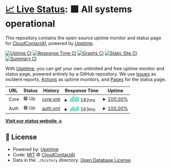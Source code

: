# [📈 Live Status](https://CloudContactAI.github.io/status-page): <!--live status--> **🟩 All systems operational**

This repository contains the open-source uptime monitor and status page for [CloudContactAI](https://www.cloudcontactai.com), powered by [Upptime](https://github.com/upptime/upptime).

[![Uptime CI](https://github.com/CloudContactAI/status-page/workflows/Uptime%20CI/badge.svg)](https://github.com/CloudContactAI/status-page/actions?query=workflow%3A%22Uptime+CI%22)
[![Response Time CI](https://github.com/CloudContactAI/status-page/workflows/Response%20Time%20CI/badge.svg)](https://github.com/CloudContactAI/status-page/actions?query=workflow%3A%22Response+Time+CI%22)
[![Graphs CI](https://github.com/CloudContactAI/status-page/workflows/Graphs%20CI/badge.svg)](https://github.com/CloudContactAI/status-page/actions?query=workflow%3A%22Graphs+CI%22)
[![Static Site CI](https://github.com/CloudContactAI/status-page/workflows/Static%20Site%20CI/badge.svg)](https://github.com/CloudContactAI/status-page/actions?query=workflow%3A%22Static+Site+CI%22)
[![Summary CI](https://github.com/CloudContactAI/status-page/workflows/Summary%20CI/badge.svg)](https://github.com/CloudContactAI/status-page/actions?query=workflow%3A%22Summary+CI%22)

With [Upptime](https://upptime.js.org), you can get your own unlimited and free uptime monitor and status page, powered entirely by a GitHub repository. We use [Issues](https://github.com/CloudContactAI/status-page/issues) as incident reports, [Actions](https://github.com/CloudContactAI/status-page/actions) as uptime monitors, and [Pages](https://CloudContactAI.github.io/status-page) for the status page.

<!--start: status pages-->
<!-- This summary is generated by Upptime (https://github.com/upptime/upptime) -->
<!-- Do not edit this manually, your changes will be overwritten -->
<!-- prettier-ignore -->
| URL | Status | History | Response Time | Uptime |
| --- | ------ | ------- | ------------- | ------ |
| <img alt="" src="https://icons.duckduckgo.com/ip3/null.ico" height="13"> Core | 🟩 Up | [core.yml](https://github.com/CloudContactAI/status-page-test/commits/HEAD/history/core.yml) | <details><summary><img alt="Response time graph" src="./graphs/core/response-time-week.png" height="20"> 182ms</summary><br><a href="https://CloudContactAI.github.io/status-page-test/history/core"><img alt="Response time 153" src="https://img.shields.io/endpoint?url=https%3A%2F%2Fraw.githubusercontent.com%2FCloudContactAI%2Fstatus-page-test%2FHEAD%2Fapi%2Fcore%2Fresponse-time.json"></a><br><a href="https://CloudContactAI.github.io/status-page-test/history/core"><img alt="24-hour response time 151" src="https://img.shields.io/endpoint?url=https%3A%2F%2Fraw.githubusercontent.com%2FCloudContactAI%2Fstatus-page-test%2FHEAD%2Fapi%2Fcore%2Fresponse-time-day.json"></a><br><a href="https://CloudContactAI.github.io/status-page-test/history/core"><img alt="7-day response time 182" src="https://img.shields.io/endpoint?url=https%3A%2F%2Fraw.githubusercontent.com%2FCloudContactAI%2Fstatus-page-test%2FHEAD%2Fapi%2Fcore%2Fresponse-time-week.json"></a><br><a href="https://CloudContactAI.github.io/status-page-test/history/core"><img alt="30-day response time 153" src="https://img.shields.io/endpoint?url=https%3A%2F%2Fraw.githubusercontent.com%2FCloudContactAI%2Fstatus-page-test%2FHEAD%2Fapi%2Fcore%2Fresponse-time-month.json"></a><br><a href="https://CloudContactAI.github.io/status-page-test/history/core"><img alt="1-year response time 153" src="https://img.shields.io/endpoint?url=https%3A%2F%2Fraw.githubusercontent.com%2FCloudContactAI%2Fstatus-page-test%2FHEAD%2Fapi%2Fcore%2Fresponse-time-year.json"></a></details> | <details><summary><a href="https://CloudContactAI.github.io/status-page-test/history/core">100.00%</a></summary><a href="https://CloudContactAI.github.io/status-page-test/history/core"><img alt="All-time uptime 99.95%" src="https://img.shields.io/endpoint?url=https%3A%2F%2Fraw.githubusercontent.com%2FCloudContactAI%2Fstatus-page-test%2FHEAD%2Fapi%2Fcore%2Fuptime.json"></a><br><a href="https://CloudContactAI.github.io/status-page-test/history/core"><img alt="24-hour uptime 100.00%" src="https://img.shields.io/endpoint?url=https%3A%2F%2Fraw.githubusercontent.com%2FCloudContactAI%2Fstatus-page-test%2FHEAD%2Fapi%2Fcore%2Fuptime-day.json"></a><br><a href="https://CloudContactAI.github.io/status-page-test/history/core"><img alt="7-day uptime 100.00%" src="https://img.shields.io/endpoint?url=https%3A%2F%2Fraw.githubusercontent.com%2FCloudContactAI%2Fstatus-page-test%2FHEAD%2Fapi%2Fcore%2Fuptime-week.json"></a><br><a href="https://CloudContactAI.github.io/status-page-test/history/core"><img alt="30-day uptime 99.95%" src="https://img.shields.io/endpoint?url=https%3A%2F%2Fraw.githubusercontent.com%2FCloudContactAI%2Fstatus-page-test%2FHEAD%2Fapi%2Fcore%2Fuptime-month.json"></a><br><a href="https://CloudContactAI.github.io/status-page-test/history/core"><img alt="1-year uptime 99.95%" src="https://img.shields.io/endpoint?url=https%3A%2F%2Fraw.githubusercontent.com%2FCloudContactAI%2Fstatus-page-test%2FHEAD%2Fapi%2Fcore%2Fuptime-year.json"></a></details>
| <img alt="" src="https://icons.duckduckgo.com/ip3/null.ico" height="13"> Auth | 🟩 Up | [auth.yml](https://github.com/CloudContactAI/status-page-test/commits/HEAD/history/auth.yml) | <details><summary><img alt="Response time graph" src="./graphs/auth/response-time-week.png" height="20"> 163ms</summary><br><a href="https://CloudContactAI.github.io/status-page-test/history/auth"><img alt="Response time 145" src="https://img.shields.io/endpoint?url=https%3A%2F%2Fraw.githubusercontent.com%2FCloudContactAI%2Fstatus-page-test%2FHEAD%2Fapi%2Fauth%2Fresponse-time.json"></a><br><a href="https://CloudContactAI.github.io/status-page-test/history/auth"><img alt="24-hour response time 179" src="https://img.shields.io/endpoint?url=https%3A%2F%2Fraw.githubusercontent.com%2FCloudContactAI%2Fstatus-page-test%2FHEAD%2Fapi%2Fauth%2Fresponse-time-day.json"></a><br><a href="https://CloudContactAI.github.io/status-page-test/history/auth"><img alt="7-day response time 163" src="https://img.shields.io/endpoint?url=https%3A%2F%2Fraw.githubusercontent.com%2FCloudContactAI%2Fstatus-page-test%2FHEAD%2Fapi%2Fauth%2Fresponse-time-week.json"></a><br><a href="https://CloudContactAI.github.io/status-page-test/history/auth"><img alt="30-day response time 145" src="https://img.shields.io/endpoint?url=https%3A%2F%2Fraw.githubusercontent.com%2FCloudContactAI%2Fstatus-page-test%2FHEAD%2Fapi%2Fauth%2Fresponse-time-month.json"></a><br><a href="https://CloudContactAI.github.io/status-page-test/history/auth"><img alt="1-year response time 145" src="https://img.shields.io/endpoint?url=https%3A%2F%2Fraw.githubusercontent.com%2FCloudContactAI%2Fstatus-page-test%2FHEAD%2Fapi%2Fauth%2Fresponse-time-year.json"></a></details> | <details><summary><a href="https://CloudContactAI.github.io/status-page-test/history/auth">100.00%</a></summary><a href="https://CloudContactAI.github.io/status-page-test/history/auth"><img alt="All-time uptime 100.00%" src="https://img.shields.io/endpoint?url=https%3A%2F%2Fraw.githubusercontent.com%2FCloudContactAI%2Fstatus-page-test%2FHEAD%2Fapi%2Fauth%2Fuptime.json"></a><br><a href="https://CloudContactAI.github.io/status-page-test/history/auth"><img alt="24-hour uptime 100.00%" src="https://img.shields.io/endpoint?url=https%3A%2F%2Fraw.githubusercontent.com%2FCloudContactAI%2Fstatus-page-test%2FHEAD%2Fapi%2Fauth%2Fuptime-day.json"></a><br><a href="https://CloudContactAI.github.io/status-page-test/history/auth"><img alt="7-day uptime 100.00%" src="https://img.shields.io/endpoint?url=https%3A%2F%2Fraw.githubusercontent.com%2FCloudContactAI%2Fstatus-page-test%2FHEAD%2Fapi%2Fauth%2Fuptime-week.json"></a><br><a href="https://CloudContactAI.github.io/status-page-test/history/auth"><img alt="30-day uptime 100.00%" src="https://img.shields.io/endpoint?url=https%3A%2F%2Fraw.githubusercontent.com%2FCloudContactAI%2Fstatus-page-test%2FHEAD%2Fapi%2Fauth%2Fuptime-month.json"></a><br><a href="https://CloudContactAI.github.io/status-page-test/history/auth"><img alt="1-year uptime 100.00%" src="https://img.shields.io/endpoint?url=https%3A%2F%2Fraw.githubusercontent.com%2FCloudContactAI%2Fstatus-page-test%2FHEAD%2Fapi%2Fauth%2Fuptime-year.json"></a></details>

<!--end: status pages-->

[**Visit our status website →**](https://CloudContactAI.github.io/status-page)

## 📄 License

- Powered by: [Upptime](https://github.com/upptime/upptime)
- Code: [MIT](./LICENSE) © [CloudContactAI](https://www.cloudcontactai.com)
- Data in the `./history` directory: [Open Database License](https://opendatacommons.org/licenses/odbl/1-0/)
